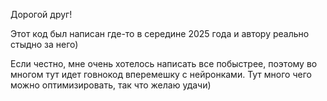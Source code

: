 Дорогой друг!

Этот код был написан где-то в середине 2025 года и автору реально стыдно за него)

Если честно, мне очень хотелось написать все побыстрее, поэтому во многом тут идет говнокод вперемешку с нейронками. Тут много чего можно оптимизировать, так что желаю удачи)
